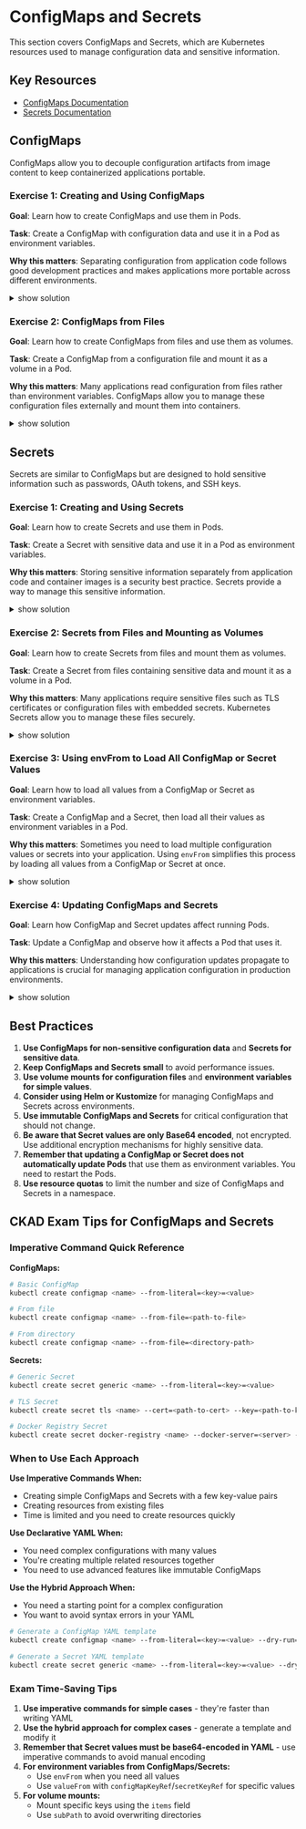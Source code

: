 # ConfigMaps and Secrets

This section covers ConfigMaps and Secrets, which are Kubernetes resources used to manage configuration data and sensitive information.

## Key Resources

- [ConfigMaps Documentation](https://kubernetes.io/docs/concepts/configuration/configmap/)
- [Secrets Documentation](https://kubernetes.io/docs/concepts/configuration/secret/)

## ConfigMaps

ConfigMaps allow you to decouple configuration artifacts from image content to keep containerized applications portable.

### Exercise 1: Creating and Using ConfigMaps

**Goal**: Learn how to create ConfigMaps and use them in Pods.

**Task**: Create a ConfigMap with configuration data and use it in a Pod as environment variables.

**Why this matters**: Separating configuration from application code follows good development practices and makes applications more portable across different environments.

<details><summary>show solution</summary>
<p>

**Step 1: Create a ConfigMap using the imperative approach**

```bash
# Basic ConfigMap with key-value pairs
kubectl create configmap app-config --from-literal=APP_ENV=production --from-literal=APP_DEBUG=false

# Multiple ways to create ConfigMaps imperatively:

# From multiple literal values
kubectl create configmap app-settings --from-literal=APP_NAME=MyApp --from-literal=APP_ENV=staging --from-literal=LOG_LEVEL=debug

# From a file (entire file becomes a single key-value pair)
kubectl create configmap logging-config --from-file=log-settings.properties

# From a file with custom key name
kubectl create configmap custom-key-config --from-file=custom-key=config.properties

# From multiple files in a directory
kubectl create configmap multi-file-config --from-file=config-dir/

# Combining different sources
kubectl create configmap hybrid-config --from-literal=ENV=production --from-file=settings.properties
```

> **CKAD Exam Tip:** The imperative command syntax is the fastest way to create ConfigMaps during the exam. Remember that you can combine multiple `--from-literal` and `--from-file` options in a single command to save time.

**Step 2: Verify the ConfigMap**

```bash
kubectl get configmap app-config -o yaml
```

You should see output similar to:

```yaml
apiVersion: v1
kind: ConfigMap
metadata:
  name: app-config
data:
  APP_ENV: production
  APP_DEBUG: "false"
```

**Step 3: Create a Pod that uses the ConfigMap as environment variables**

Option 1: Using a manifest file (declarative approach):

Create a file named `pod-with-configmap-env.yaml`:

```yaml
apiVersion: v1
kind: Pod
metadata:
  name: configmap-env-pod
spec:
  containers:
  - name: app
    image: busybox
    command: ["sh", "-c", "echo APP_ENV=$APP_ENV && echo APP_DEBUG=$APP_DEBUG && sleep 3600"]
    env:
    - name: APP_ENV
      valueFrom:
        configMapKeyRef:
          name: app-config
          key: APP_ENV
    - name: APP_DEBUG
      valueFrom:
        configMapKeyRef:
          name: app-config
          key: APP_DEBUG
  restartPolicy: Never
```

Apply the configuration:

```bash
kubectl apply -f pod-with-configmap-env.yaml
```

Option 2: Using imperative commands (for simple cases):
```bash
# Using jsonpath to extract values from ConfigMap
kubectl run configmap-env-pod --image=busybox --restart=Never \
  --env="APP_ENV=$(kubectl get configmap app-config -o jsonpath='{.data.APP_ENV}')" \
  --env="APP_DEBUG=$(kubectl get configmap app-config -o jsonpath='{.data.APP_DEBUG}')" \
  -- sh -c "echo APP_ENV=$APP_ENV && echo APP_DEBUG=$APP_DEBUG && sleep 3600"

# Alternative approach using environment variables from ConfigMap directly
# This is a hybrid approach - generate YAML template first
kubectl run configmap-env-pod2 --image=busybox --restart=Never \
  --dry-run=client -o yaml > pod-with-env.yaml

# Then edit the YAML to add ConfigMap references and apply
# (This would be done manually in the exam)
```

> **CKAD Exam Tip:** For complex environment variable configurations from ConfigMaps, the declarative approach is often clearer. However, for simple pods with 1-2 environment variables, the imperative command with jsonpath extraction can save time. Remember that nested subcommands like `$(kubectl get...)` can be error-prone under time pressure, so test carefully.

**Step 4: Check the Pod logs to verify the environment variables**

```bash
kubectl logs configmap-env-pod
```

You should see:

```
APP_ENV=production
APP_DEBUG=false
```

</p>
</details>

### Exercise 2: ConfigMaps from Files

**Goal**: Learn how to create ConfigMaps from files and use them as volumes.

**Task**: Create a ConfigMap from a configuration file and mount it as a volume in a Pod.

**Why this matters**: Many applications read configuration from files rather than environment variables. ConfigMaps allow you to manage these configuration files externally and mount them into containers.

<details><summary>show solution</summary>
<p>

**Step 1: Create configuration files**

Create a file named `app.properties`:

```
app.name=MyApp
app.version=1.0.0
log.level=INFO
```

Create a file named `feature-flags.json`:

```json
{
  "enableFeatureA": true,
  "enableFeatureB": false,
  "maxUsers": 100
}
```

**Step 2: Create a ConfigMap from the files**

```bash
kubectl create configmap app-config-files --from-file=app.properties --from-file=feature-flags.json
```

> Note: This is using the imperative command syntax, which is ideal for creating ConfigMaps from files.

**Step 3: Verify the ConfigMap**

```bash
kubectl get configmap app-config-files -o yaml
```

**Step 4: Create a Pod that mounts the ConfigMap as a volume**

Create a file named `pod-with-configmap-volume.yaml`:

```yaml
apiVersion: v1
kind: Pod
metadata:
  name: configmap-vol-pod
spec:
  containers:
  - name: app
    image: busybox
    command: ["sh", "-c", "cat /etc/config/app.properties && echo && cat /etc/config/feature-flags.json && sleep 3600"]
    volumeMounts:
    - name: config-volume
      mountPath: /etc/config
  volumes:
  - name: config-volume
    configMap:
      name: app-config-files
  restartPolicy: Never
```

Apply the configuration:

```bash
kubectl apply -f pod-with-configmap-volume.yaml
```

**Step 5: Check the Pod logs to verify the mounted files**

```bash
kubectl logs configmap-vol-pod
```

You should see the contents of both files.

</p>
</details>

## Secrets

Secrets are similar to ConfigMaps but are designed to hold sensitive information such as passwords, OAuth tokens, and SSH keys.

### Exercise 1: Creating and Using Secrets

**Goal**: Learn how to create Secrets and use them in Pods.

**Task**: Create a Secret with sensitive data and use it in a Pod as environment variables.

**Why this matters**: Storing sensitive information separately from application code and container images is a security best practice. Secrets provide a way to manage this sensitive information.

<details><summary>show solution</summary>
<p>

**Step 1: Create a Secret with sensitive data**

```bash
# Basic Secret with key-value pairs
kubectl create secret generic db-credentials --from-literal=username=admin --from-literal=password=supersecret

# Multiple ways to create Secrets imperatively:

# From multiple literal values
kubectl create secret generic api-credentials \
  --from-literal=API_KEY=abcdef123456 \
  --from-literal=API_SECRET=xyzpdq987654

# From files (useful for certificates, keys, etc.)
kubectl create secret generic tls-certs \
  --from-file=tls.key \
  --from-file=tls.crt

# Creating TLS secret type (special format for TLS certificates)
kubectl create secret tls ingress-tls \
  --cert=path/to/tls.crt \
  --key=path/to/tls.key

# Creating Docker registry secret
kubectl create secret docker-registry regcred \
  --docker-server=https://index.docker.io/v1/ \
  --docker-username=username \
  --docker-password=password \
  --docker-email=email@example.com
```

> **CKAD Exam Tip:** Always use the imperative commands for creating Secrets in the exam - they're faster and avoid the need to manually encode values in base64. Remember that Kubernetes has different secret types (`generic`, `tls`, and `docker-registry`) with specific command formats for each.

**Step 2: Verify the Secret**

```bash
kubectl get secret db-credentials -o yaml
```

Note that the values are Base64 encoded.

**Step 3: Create a Pod that uses the Secret as environment variables**

Create a file named `pod-with-secret-env.yaml`:

```yaml
apiVersion: v1
kind: Pod
metadata:
  name: secret-env-pod
spec:
  containers:
  - name: app
    image: busybox
    command: ["sh", "-c", "echo Database User: $DB_USERNAME && echo Database Password: $DB_PASSWORD && sleep 3600"]
    env:
    - name: DB_USERNAME
      valueFrom:
        secretKeyRef:
          name: db-credentials
          key: username
    - name: DB_PASSWORD
      valueFrom:
        secretKeyRef:
          name: db-credentials
          key: password
  restartPolicy: Never
```

Apply the configuration:

```bash
kubectl apply -f pod-with-secret-env.yaml
```

**Step 4: Check the Pod logs to verify the environment variables**

```bash
kubectl logs secret-env-pod
```

You should see:

```
Database User: admin
Database Password: supersecret
```

</p>
</details>

### Exercise 2: Secrets from Files and Mounting as Volumes

**Goal**: Learn how to create Secrets from files and mount them as volumes.

**Task**: Create a Secret from files containing sensitive data and mount it as a volume in a Pod.

**Why this matters**: Many applications require sensitive files such as TLS certificates or configuration files with embedded secrets. Kubernetes Secrets allow you to manage these files securely.

<details><summary>show solution</summary>
<p>

**Step 1: Create files with sensitive data**

Create a file named `tls.key`:

```
-----BEGIN PRIVATE KEY-----
MIIEvQIBADANBgkqhkiG9w0BAQEFAASCBKcwggSjAgEAAoIBAQC7VJTUt9Us8cKj
MzEfYyjiWA4R4/M2bS1GB4t7NXp98C3SC6dVMvDuictGeurT8jNbvJZHtCSuYEvu
NMoSfm76oqFvAp8Gy0iz5sxjZmSnXyCdPEovGhLa0VzMaQ8s+CLOyS56YyCFGeJZ
...
-----END PRIVATE KEY-----
```

Create a file named `tls.crt`:

```
-----BEGIN CERTIFICATE-----
MIIDETCCAfmgAwIBAgIJALMb7ecMIk3MMA0GCSqGSIb3DQEBCwUAMB4xHDAaBgNV
BAMME3d3dy5leGFtcGxlY29tLmNvbTAeFw0yMDEyMDcxMjU0MjdaFw0yMTEyMDcx
MjU0MjdaMB4xHDAaBgNVBAMME3d3dy5leGFtcGxlY29tLmNvbTCCASIwDQYJKoZI
...
-----END CERTIFICATE-----
```

**Step 2: Create a Secret from the files**

```bash
kubectl create secret tls example-tls --key=tls.key --cert=tls.crt
```

> Note: This is using the imperative command syntax for creating TLS secrets. Other types of secrets can be created with:
> - `kubectl create secret generic` - for generic secrets from files or literal values
> - `kubectl create secret docker-registry` - for Docker registry credentials

**Step 3: Verify the Secret**

```bash
kubectl get secret example-tls -o yaml
```

**Step 4: Create a Pod that mounts the Secret as a volume**

Create a file named `pod-with-secret-volume.yaml`:

```yaml
apiVersion: v1
kind: Pod
metadata:
  name: secret-vol-pod
spec:
  containers:
  - name: app
    image: nginx
    volumeMounts:
    - name: tls-certs
      mountPath: "/etc/nginx/ssl"
      readOnly: true
  volumes:
  - name: tls-certs
    secret:
      secretName: example-tls
  restartPolicy: Never
```

Apply the configuration:

```bash
kubectl apply -f pod-with-secret-volume.yaml
```

**Step 5: Verify that the files are mounted**

```bash
kubectl exec secret-vol-pod -- ls -la /etc/nginx/ssl
```

You should see the certificate and key files.

</p>
</details>

### Exercise 3: Using envFrom to Load All ConfigMap or Secret Values

**Goal**: Learn how to load all values from a ConfigMap or Secret as environment variables.

**Task**: Create a ConfigMap and a Secret, then load all their values as environment variables in a Pod.

**Why this matters**: Sometimes you need to load multiple configuration values or secrets into your application. Using `envFrom` simplifies this process by loading all values from a ConfigMap or Secret at once.

<details><summary>show solution</summary>
<p>

**Step 1: Create a ConfigMap with multiple values**

```bash
kubectl create configmap app-settings --from-literal=APP_NAME=MyApp --from-literal=APP_ENV=staging --from-literal=LOG_LEVEL=debug
```

**Step 2: Create a Secret with multiple values**

```bash
kubectl create secret generic app-secrets --from-literal=API_KEY=abcdef123456 --from-literal=AUTH_TOKEN=xyz789 --from-literal=ENCRYPTION_KEY=secretkey
```

**Step 3: Create a Pod that loads all values using envFrom**

Create a file named `pod-with-envfrom.yaml`:

```yaml
apiVersion: v1
kind: Pod
metadata:
  name: envfrom-pod
spec:
  containers:
  - name: app
    image: busybox
    command: ["sh", "-c", "env | sort && sleep 3600"]
    envFrom:
    - configMapRef:
        name: app-settings
    - secretRef:
        name: app-secrets
  restartPolicy: Never
```

Apply the configuration:

```bash
kubectl apply -f pod-with-envfrom.yaml
```

**Step 4: Check the Pod logs to verify the environment variables**

```bash
kubectl logs envfrom-pod
```

You should see all the environment variables from both the ConfigMap and Secret.

</p>
</details>

### Exercise 4: Updating ConfigMaps and Secrets

**Goal**: Learn how ConfigMap and Secret updates affect running Pods.

**Task**: Update a ConfigMap and observe how it affects a Pod that uses it.

**Why this matters**: Understanding how configuration updates propagate to applications is crucial for managing application configuration in production environments.

<details><summary>show solution</summary>
<p>

**Step 1: Create a ConfigMap**

```bash
kubectl create configmap dynamic-config --from-literal=INTERVAL=10 --from-literal=MODE=standard
```

**Step 2: Create a Pod that uses the ConfigMap as a volume**

Create a file named `pod-with-dynamic-config.yaml`:

```yaml
apiVersion: v1
kind: Pod
metadata:
  name: dynamic-config-pod
spec:
  containers:
  - name: app
    image: busybox
    command: ["sh", "-c", "while true; do cat /etc/config/INTERVAL /etc/config/MODE; sleep 10; done"]
    volumeMounts:
    - name: config-volume
      mountPath: /etc/config
  volumes:
  - name: config-volume
    configMap:
      name: dynamic-config
```

Apply the configuration:

```bash
kubectl apply -f pod-with-dynamic-config.yaml
```

**Step 3: Check the Pod logs**

```bash
kubectl logs dynamic-config-pod -f
```

You should see the values `10` and `standard` being printed every 10 seconds.

**Step 4: Update the ConfigMap**

Option 1: Using the edit command (interactive):
```bash
kubectl edit configmap dynamic-config
```

Change the values to:
```yaml
data:
  INTERVAL: "30"
  MODE: "advanced"
```

Option 2: Using imperative commands (non-interactive):
```bash
kubectl patch configmap dynamic-config -p '{"data":{"INTERVAL":"30","MODE":"advanced"}}'
```

Option 3: Using delete and recreate approach:
```bash
kubectl delete configmap dynamic-config
kubectl create configmap dynamic-config --from-literal=INTERVAL=30 --from-literal=MODE=advanced
```

> Note: The patch command is particularly useful for automation and scripting scenarios.

**Step 5: Wait a moment and observe the Pod logs**

After a short delay (usually less than a minute), you should see the values change to `30` and `advanced`.

**Note**: ConfigMap updates are eventually reflected in volume mounts, but not in environment variables. Pods need to be restarted to pick up environment variable changes.

</p>
</details>

## Best Practices

1. **Use ConfigMaps for non-sensitive configuration data** and **Secrets for sensitive data**.
2. **Keep ConfigMaps and Secrets small** to avoid performance issues.
3. **Use volume mounts for configuration files** and **environment variables for simple values**.
4. **Consider using Helm or Kustomize** for managing ConfigMaps and Secrets across environments.
5. **Use immutable ConfigMaps and Secrets** for critical configuration that should not change.
6. **Be aware that Secret values are only Base64 encoded**, not encrypted. Use additional encryption mechanisms for highly sensitive data.
7. **Remember that updating a ConfigMap or Secret does not automatically update Pods** that use them as environment variables. You need to restart the Pods.
8. **Use resource quotas** to limit the number and size of ConfigMaps and Secrets in a namespace.

## CKAD Exam Tips for ConfigMaps and Secrets

### Imperative Command Quick Reference

**ConfigMaps:**
```bash
# Basic ConfigMap
kubectl create configmap <name> --from-literal=<key>=<value>

# From file
kubectl create configmap <name> --from-file=<path-to-file>

# From directory
kubectl create configmap <name> --from-file=<directory-path>
```

**Secrets:**
```bash
# Generic Secret
kubectl create secret generic <name> --from-literal=<key>=<value>

# TLS Secret
kubectl create secret tls <name> --cert=<path-to-cert> --key=<path-to-key>

# Docker Registry Secret
kubectl create secret docker-registry <name> --docker-server=<server> --docker-username=<username> --docker-password=<password>
```

### When to Use Each Approach

**Use Imperative Commands When:**
- Creating simple ConfigMaps and Secrets with a few key-value pairs
- Creating resources from existing files
- Time is limited and you need to create resources quickly

**Use Declarative YAML When:**
- You need complex configurations with many values
- You're creating multiple related resources together
- You need to use advanced features like immutable ConfigMaps

**Use the Hybrid Approach When:**
- You need a starting point for a complex configuration
- You want to avoid syntax errors in your YAML

```bash
# Generate a ConfigMap YAML template
kubectl create configmap <name> --from-literal=<key>=<value> --dry-run=client -o yaml > configmap.yaml

# Generate a Secret YAML template
kubectl create secret generic <name> --from-literal=<key>=<value> --dry-run=client -o yaml > secret.yaml
```

### Exam Time-Saving Tips

1. **Use imperative commands for simple cases** - they're faster than writing YAML
2. **Use the hybrid approach for complex cases** - generate a template and modify it
3. **Remember that Secret values must be base64-encoded in YAML** - use imperative commands to avoid manual encoding
4. **For environment variables from ConfigMaps/Secrets:**
   - Use `envFrom` when you need all values
   - Use `valueFrom` with `configMapKeyRef`/`secretKeyRef` for specific values
5. **For volume mounts:**
   - Mount specific keys using the `items` field
   - Use `subPath` to avoid overwriting directories
